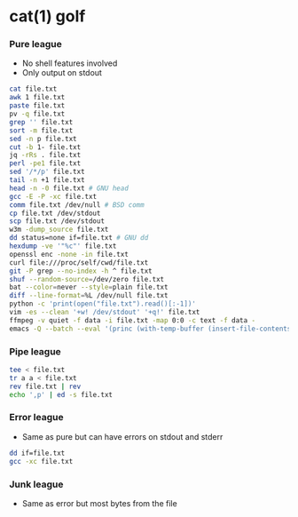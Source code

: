 # cat(1) golf

### Pure league

- No shell features involved
- Only output on stdout

```sh
cat file.txt
awk 1 file.txt
paste file.txt
pv -q file.txt
grep '' file.txt
sort -m file.txt
sed -n p file.txt
cut -b 1- file.txt
jq -rRs . file.txt
perl -pe1 file.txt
sed '/*/p' file.txt
tail -n +1 file.txt
head -n -0 file.txt # GNU head
gcc -E -P -xc file.txt
comm file.txt /dev/null # BSD comm
cp file.txt /dev/stdout
scp file.txt /dev/stdout
w3m -dump_source file.txt
dd status=none if=file.txt # GNU dd
hexdump -ve '"%c"' file.txt
openssl enc -none -in file.txt
curl file:///proc/self/cwd/file.txt
git -P grep --no-index -h ^ file.txt
shuf --random-source=/dev/zero file.txt
bat --color=never --style=plain file.txt
diff --line-format=%L /dev/null file.txt
python -c 'print(open("file.txt").read()[:-1])'
vim -es --clean '+w! /dev/stdout' '+q!' file.txt
ffmpeg -v quiet -f data -i file.txt -map 0:0 -c text -f data -
emacs -Q --batch --eval '(princ (with-temp-buffer (insert-file-contents "file.txt") (buffer-string)))'
```

### Pipe league

```sh
tee < file.txt
tr a a < file.txt
rev file.txt | rev
echo ',p' | ed -s file.txt
```

### Error league

- Same as pure but can have errors on stdout and stderr

```sh
dd if=file.txt
gcc -xc file.txt
```

### Junk league

- Same as error but most bytes from the file

